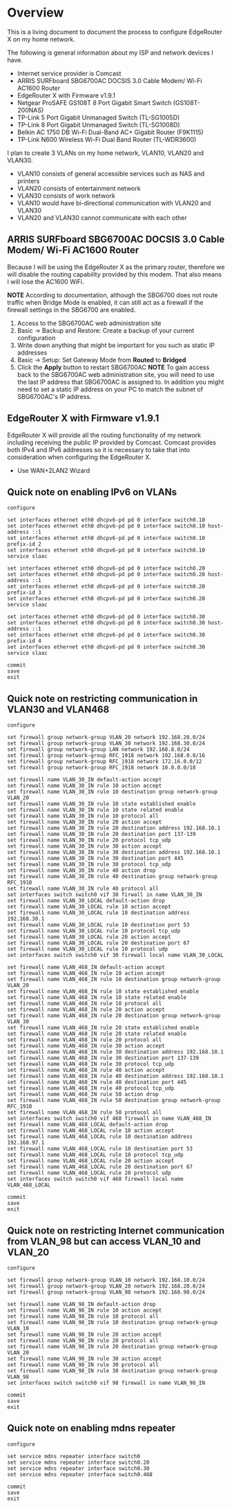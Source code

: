 # Overview
This is a living document to document the process to configure EdgeRouter X on my home network.

The following is general information about my ISP and network devices I have.
* Internet service provider is Comcast
* ARRIS SURFboard SBG6700AC DOCSIS 3.0 Cable Modem/ Wi-Fi AC1600 Router
* EdgeRouter X with Firmware v1.9.1
* Netgear ProSAFE GS108T 8 Port Gigabit Smart Switch (GS108T-200NAS)
* TP-Link 5 Port Gigabit Unmanaged Switch (TL-SG1005D)
* TP-Link 8 Port Gigabit Unmanaged Switch (TL-SG1008D)
* Belkin AC 1750 DB Wi-Fi Dual-Band AC+ Gigabit Router (F9K1115)
* TP-Link N600 Wireless Wi-Fi Dual Band Router (TL-WDR3600)

I plan to create 3 VLANs on my home network, VLAN10, VLAN20 and VLAN30.
* VLAN10 consists of general accessible services such as NAS and printers
* VLAN20 consists of entertainment network
* VLAN30 consists of work network
* VLAN10 would have bi-directional communication with VLAN20 and VLAN30
* VLAN20 and VLAN30 cannot communicate with each other

## ARRIS SURFboard SBG6700AC DOCSIS 3.0 Cable Modem/ Wi-Fi AC1600 Router
Because I will be using the EdgeRouter X as the primary router, therefore we will disable the routing capability provided by this modem.  That also means I will lose the AC1600 WiFi.

**NOTE** According to documentation, although the SBG6700 does not route traffic when Bridge Mode is enabled, it can still act as a firewall if the firewall settings in the SBG6700 are enabled.

1. Access to the SBG6700AC web administration site
1. Basic -> Backup and Restore: Create a backup of your current configuration
1. Write down anything that might be important for you such as static IP addresses
1. Basic -> Setup: Set Gateway Mode from **Routed** to **Bridged**
1. Click the **Apply** button to restart SBG6700AC
**NOTE** To gain access back to the SBG6700AC web administration site, you will need to use the last IP address that SBG6700AC is assigned to.  In addition you might need to set a static IP address on your PC to match the subnet of SBG6700AC's IP address.

## EdgeRouter X with Firmware v1.9.1
EdgeRouter X will provide all the routing functionality of my network including receiving the public IP provided by Comcast.  Comcast provides both IPv4 and IPv6 addresses so it is necessary to take that into consideration when configuring the EdgeRouter X.

* Use WAN+2LAN2 Wizard

## Quick note on enabling IPv6 on VLANs
```
configure

set interfaces ethernet eth0 dhcpv6-pd pd 0 interface switch0.10
set interfaces ethernet eth0 dhcpv6-pd pd 0 interface switch0.10 host-address ::1
set interfaces ethernet eth0 dhcpv6-pd pd 0 interface switch0.10 prefix-id 2
set interfaces ethernet eth0 dhcpv6-pd pd 0 interface switch0.10 service slaac

set interfaces ethernet eth0 dhcpv6-pd pd 0 interface switch0.20
set interfaces ethernet eth0 dhcpv6-pd pd 0 interface switch0.20 host-address ::1
set interfaces ethernet eth0 dhcpv6-pd pd 0 interface switch0.20 prefix-id 3
set interfaces ethernet eth0 dhcpv6-pd pd 0 interface switch0.20 service slaac

set interfaces ethernet eth0 dhcpv6-pd pd 0 interface switch0.30
set interfaces ethernet eth0 dhcpv6-pd pd 0 interface switch0.30 host-address ::1
set interfaces ethernet eth0 dhcpv6-pd pd 0 interface switch0.30 prefix-id 4
set interfaces ethernet eth0 dhcpv6-pd pd 0 interface switch0.30 service slaac

commit
save
exit
```
## Quick note on restricting communication in VLAN30 and VLAN468
```
configure

set firewall group network-group VLAN_20 network 192.168.20.0/24
set firewall group network-group VLAN_30 network 192.168.30.0/24
set firewall group network-group LAN network 192.168.8.0/24
set firewall group network-group RFC_1918 network 192.168.0.0/16
set firewall group network-group RFC_1918 network 172.16.0.0/12
set firewall group network-group RFC_1918 network 10.0.0.0/18

set firewall name VLAN_30_IN default-action accept
set firewall name VLAN_30_IN rule 10 action accept
set firewall name VLAN_30_IN rule 10 destination group network-group VLAN_20
set firewall name VLAN_30_IN rule 10 state established enable
set firewall name VLAN_30_IN rule 10 state related enable
set firewall name VLAN_30_IN rule 10 protocol all
set firewall name VLAN_30_IN rule 20 action accept
set firewall name VLAN_30_IN rule 20 destination address 192.168.10.1
set firewall name VLAN_30_IN rule 20 destination port 137-139
set firewall name VLAN_30_IN rule 20 protocol tcp_udp
set firewall name VLAN_30_IN rule 30 action accept
set firewall name VLAN_30_IN rule 30 destination address 192.168.10.1
set firewall name VLAN_30_IN rule 30 destination port 445
set firewall name VLAN_30_IN rule 30 protocol tcp_udp
set firewall name VLAN_30_IN rule 40 action drop
set firewall name VLAN_30_IN rule 40 destination group network-group RFC_1918
set firewall name VLAN_30_IN rule 40 protocol all
set interfaces switch switch0 vif 30 firwall in name VLAN_30_IN
set firewall name VLAN_30_LOCAL default-action drop
set firewall name VLAN_30_LOCAL rule 10 action accept
set firewall name VLAN_30_LOCAL rule 10 destination address 192.168.30.1
set firewall name VLAN_30_LOCAL rule 10 destination port 53
set firewall name VLAN_30_LOCAL rule 10 protocol tcp_udp
set firewall name VLAN_30_LOCAL rule 20 action accept
set firewall name VLAN_30_LOCAL rule 20 destination port 67
set firewall name VLAN_30_LOCAL rule 10 protocol udp
set interfaces switch switch0 vif 30 firewall local name VLAN_30_LOCAL

set firewall name VLAN_468_IN default-action accept
set firewall name VLAN_468_IN rule 10 action accept
set firewall name VLAN_468_IN rule 10 destination group network-group VLAN_20
set firewall name VLAN_468_IN rule 10 state established enable
set firewall name VLAN_468_IN rule 10 state related enable
set firewall name VLAN_468_IN rule 10 protocol all
set firewall name VLAN_468_IN rule 20 action accept
set firewall name VLAN_468_IN rule 20 destination group network-group VLAN_30
set firewall name VLAN_468_IN rule 20 state established enable
set firewall name VLAN_468_IN rule 20 state related enable
set firewall name VLAN_468_IN rule 20 protocol all
set firewall name VLAN_468_IN rule 30 action accept
set firewall name VLAN_468_IN rule 30 destination address 192.168.10.1
set firewall name VLAN_468_IN rule 30 destination port 137-139
set firewall name VLAN_468_IN rule 30 protocol tcp_udp
set firewall name VLAN_468_IN rule 40 action accept
set firewall name VLAN_468_IN rule 40 destination address 192.168.10.1
set firewall name VLAN_468_IN rule 40 destination port 445
set firewall name VLAN_468_IN rule 40 protocol tcp_udp
set firewall name VLAN_468_IN rule 50 action drop
set firewall name VLAN_468_IN rule 50 destination group network-group RFC_1918
set firewall name VLAN_468_IN rule 50 protocol all
set interfaces switch switch0 vif 468 firewall in name VLAN_468_IN
set firewall name VLAN_468_LOCAL default-action drop
set firewall name VLAN_468_LOCAL rule 10 action accept
set firewall name VLAN_468_LOCAL rule 10 destination address 192.168.97.1
set firewall name VLAN_468_LOCAL rule 10 destination port 53
set firewall name VLAN_468_LOCAL rule 10 protocol tcp_udp
set firewall name VLAN_468_LOCAL rule 20 action accept
set firewall name VLAN_468_LOCAL rule 20 destination port 67
set firewall name VLAN_468_LOCAL rule 20 protocol udp
set interfaces switch switch0 vif 468 firewall local name VLAN_468_LOCAL

commit
save
exit
```
## Quick note on restricting Internet communication from VLAN_98 but can access VLAN_10 and VLAN_20
```
configure

set firewall group network-group VLAN_10 network 192.168.10.0/24
set firewall group network-group VLAN_20 network 192.168.20.0/24
set firewall group network-group VLAN_98 network 192.168.98.0/24

set firewall name VLAN_98_IN default-action drop
set firewall name VLAN_98_IN rule 10 action accept
set firewall name VLAN_98_IN rule 10 protocol all
set firewall name VLAN_98_IN rule 10 destination group network-group VLAN_10
set firewall name VLAN_98_IN rule 20 action accept
set firewall name VLAN_98_IN rule 20 protocol all
set firewall name VLAN_98_IN rule 20 destination group network-group VLAN_20
set firewall name VLAN_98_IN rule 30 action accept
set firewall name VLAN_98_IN rule 30 protocol all
set firewall name VLAN_98_IN rule 30 destination group network-group VLAN_98
set interfaces switch switch0 vif 98 firewall in name VLAN_98_IN

commit
save
exit
```
## Quick note on enabling mdns repeater
```
configure

set service mdns repeater interface switch0
set service mdns repeater interface switch0.20
set service mdns repeater interface switch0.30
set service mdns repeater interface switch0.468

commit
save
exit
```
